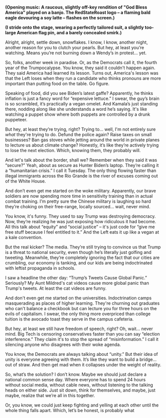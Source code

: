 **(Opening music: A raucous, slightly off-key rendition of "God Bless America" played on a banjo. The RedStateRoast logo – a flaming bald eagle devouring a soy latte – flashes on the screen.)**

**(I stride onto the stage, wearing a perfectly tailored suit, a slightly too-large American flag pin, and a barely concealed smirk.)**

Alright, alright, settle down, snowflakes. I know, I know, another night, another reason for you to clutch your pearls. But hey, at least you’re watching. Means you’re not burning down a Wendy’s in protest… yet.

So, folks, another week in paradise. Or, as the Democrats call it, the fourth year of the Trumpocalypse. You know, they said it couldn't happen again. They said America had learned its lesson. Turns out, America's lesson was that the Left loses when they run a candidate who thinks pronouns are more important than putting food on the table. Go figure.

Speaking of food, did you see Biden’s latest gaffe? Apparently, he thinks inflation is just a fancy word for “expensive lettuce.” I swear, the guy’s brain is so scrambled, it’s practically a vegan omelet. And Kamala’s just standing there, nodding along like she understands a word he’s saying. It's like watching a puppet show where both puppets are controlled by a drunk puppeteer.

But hey, at least they’re trying, right? Trying to… well, I'm not entirely sure *what* they're trying to do. Defund the police again? Raise taxes on small businesses? Ban gas stoves while jetting around the world in private planes to lecture us about climate change? Honestly, it’s like they’re actively trying to lose the next election. Which, knowing them, they probably will.

And let's talk about the border, shall we? Remember when they said it was “secure?” Yeah, about as secure as Hunter Biden’s laptop. They’re calling it a “humanitarian crisis.” I call it Tuesday. The only thing flowing faster than illegal immigrants across the Rio Grande is the river of excuses coming out of the White House.

And don’t even get me started on the woke military. Apparently, our brave soldiers are now spending more time in sensitivity training than in actual combat training. I’m pretty sure the Chinese military is laughing so hard they’re choking on their free-range, locally sourced… wait, never mind.

You know, it's funny. They used to say Trump was destroying democracy. Now, they’re realizing he was just exposing how ridiculous it had become. All this talk about “equity” and “social justice” – it's just code for “give me free stuff because I feel entitled to it.” And the Left eats it up like a vegan at a kale convention.

But the real kicker? The media. They’re still trying to convince us that Trump is a threat to national security, even though he’s literally just golfing and tweeting. Meanwhile, they’re completely ignoring the fact that our cities are crumbling, our economy is tanking, and our kids are being indoctrinated with leftist propaganda in schools.

I saw a headline the other day: “Trump’s Tweets Cause Global Panic.” Seriously? My Aunt Mildred's cat videos cause more global panic than Trump's tweets. At least the cat videos are funny.

And don't even get me started on the universities. Indoctrination camps masquerading as places of higher learning. They're churning out graduates who can't balance a checkbook but can lecture you for three hours on the evils of capitalism. I swear, the only thing more overpriced than college tuition is the avocado toast they serve in the campus cafeteria.

But hey, at least we still have freedom of speech, right? Oh, wait… never mind. Big Tech is censoring conservatives faster than you can say “election interference.” They claim it's to stop the spread of “misinformation.” I call it silencing anyone who disagrees with their woke agenda.

You know, the Democrats are always talking about “unity.” But their idea of unity is everyone agreeing with them. It’s like they want to build a bridge… out of straw. And then get mad when it collapses under the weight of reality.

So, what’s the solution? I don’t know. Maybe we should just declare a national common sense day. Where everyone has to spend 24 hours without social media, without cable news, without listening to the talking heads on either side. Just sit down, think for themselves, and maybe, just maybe, realize that we’re all in this together.

Or, you know, we could just keep fighting and yelling at each other until the whole thing falls apart. Which, let’s be honest, is probably what